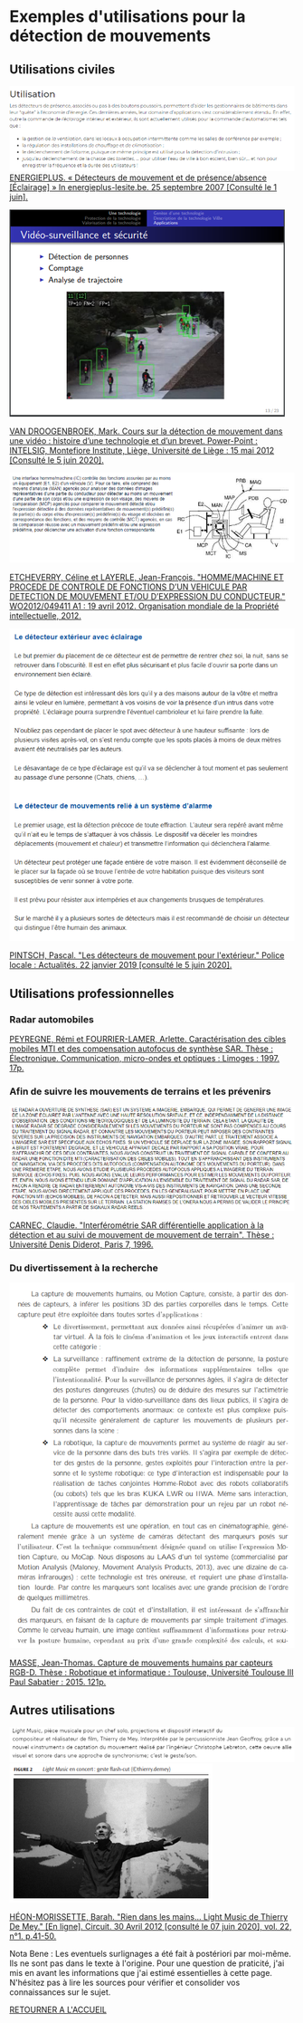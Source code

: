 # Exemples d'utilisations pour la détection de mouvements

## Utilisations civiles
![Diverses utilisations](images/Utilisation.png)
[ENERGIEPLUS. « Détecteurs de mouvement et de présence/absence [Éclairage] » In energieplus-lesite.be. 25 septembre 2007 [Consulté le 1 juin].](https://energieplus-lesite.be/techniques/eclairage10/commandes/gestion-en-fonction-de-la-presence/detecteurs-de-mouvement-et-de-presence-absence/)

![Vidéo-surveillance](images/ddmUsageVideoCours.PNG)

[VAN DROOGENBROEK, Mark. Cours sur la détection de mouvement dans une vidéo : histoire d’une technologie et d’un brevet. Power-Point : INTELSIG, Montefiore Institute, Liège, Université de Liège : 15 mai 2012 [Consulté le 5 juin 2020].]( https://orbi.uliege.be/bitstream/2268/121415/1/VanDroogenbroeck2012LaDetection.pdf)

![Vigilance au volant](images/ddmVoitureVigi.PNG)

[ETCHEVERRY, Céline et LAYERLE, Jean-François. "HOMME/MACHINE ET PROCEDE DE CONTROLE DE FONCTIONS D’UN VEHICULE PAR DETECTION DE MOUVEMENT ET/OU D’EXPRESSION DU CONDUCTEUR." WO2012/049411 A1 : 19 avril 2012. Organisation mondiale de la Propriété intellectuelle, 2012.](https://worldwide.espacenet.com/publicationDetails/biblio?FT=D&date=20160513&DB=EPODOC&locale=&CC=FR&NR=3028221A1)

![Utilité du détecteur à éclairage et relié à un système d'alarme](images/ddmPoliceTypedetect.PNG)

[PINTSCH, Pascal. "Les détecteurs de mouvement pour l'extérieur." Police locale : Actualités. 22 janvier 2019 [consulté le 5 juin 2020].](https://www.police.be/5297/actualites/les-detecteurs-de-mouvement-pour-lexterieur)

## Utilisations professionnelles

### Radar automobiles

[PEYREGNE, Rémi et FOURRIER-LAMER, Arlette. Caractérisation des cibles mobiles MTI et des compensation autofocus de synthèse SAR. Thèse : Électronique. Communication, micro-ondes et optiques : Limoges : 1997. 17p.](https://www.worldcat.org/title/caracterisation-des-cibles-mobiles-mti-et-compensation-autofocus-de-mouvements-dans-un-radar-de-cartographie-a-ouverture-de-synthese-sar/oclc/799085636&referer=brief_results)

### Afin de suivre les mouvements de terrains et les prévenirs 

![Limite technique à la vidéo surveillance par radars](images/ddmGlissementTerrain.PNG)

[CARNEC, Claudie. "Interférométrie SAR différentielle application à la détection et au suivi de mouvement de mouvement de terrain". Thèse : Université Denis Diderot, Paris 7, 1996.](https://www.worldcat.org/title/interferometrie-sar-differentielle-application-a-la-detection-et-au-suivi-de-mouvements-de-terrain/oclc/36434958&referer=brief_results)

### Du divertissement à la recherche

![Utilisation de la Motion Capture](images/MoCap7Util.PNG)

[MASSE, Jean-Thomas. Capture de mouvements humains par capteurs RGB-D. Thèse : Robotique et informatique : Toulouse, Université Toulouse III Paul Sabatier : 2015. 121p.](https://tel.archives-ouvertes.fr/tel-01280163v2/document)

## Autres utilisations
![Instrument de musique par captation de mouvement](images/ddmMusique.PNG)
![L'instrument en question](images/ddmMusiqueimage.PNG)

[HÉON-MORISSETTE, Barah. "Rien dans les mains... Light Music de Thierry De Mey." [En ligne]. Circuit. 30 Avril 2012 [consulté le 07 juin 2020], vol. 22, n°1. p.41-50.](https://www.erudit.org/fr/revues/circuit/2012-v22-n1-circuit081/1008967ar/)


Nota Bene : Les eventuels surlignages a été fait à postériori par moi-même. Ils ne sont pas dans le texte à l'origine. Pour une question de praticité, j'ai mis en avant les informations que j'ai estimé essentielles à cette page. N'hésitez pas à lire les sources pour vérifier et consolider vos connaissances sur le sujet.

[RETOURNER A L'ACCUEIL](https://arrunae.github.io/projet-aori-ob/accueil)
